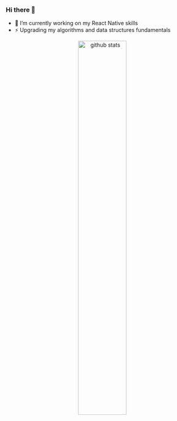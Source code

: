 ### Hi there 👋

- 🔭 I’m currently working on my React Native skills
- ⚡️ Upgrading my algorithms and data structures fundamentals 

<p align="center">
  <img src="https://github-readme-stats.vercel.app/api?username=idrak888&&show_icons=true&title_color=eeeeee&icon_color=bb2acf&text_color=daf7dc&bg_color=151515" alt="github stats" width="50%">
</p>
